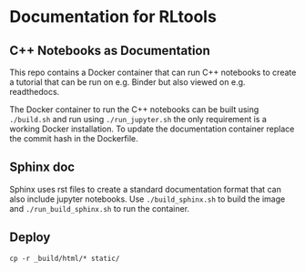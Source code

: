 # Documentation for RLtools

## C++ Notebooks as Documentation
This repo contains a Docker container that can run C++ notebooks to create a tutorial that can be run on e.g. Binder but also viewed on e.g. readthedocs.

<!-- Beware that RLtools requires C++17 which is supported starting from Cling v1.0. At this moment the latest stable release is 0.9 hence a recent version of Cling should be cloned from Github and compiled from source. To make this more convenient we provide a Dockerfile to create a Docker image with the appropriate version. On Linux you can create and use it using `./build.sh` and `./run.sh` subsequently. RLtools is cloned during the build of the image but can also be mounted at runtime (to allow easy modifications from the host PC) using `./run_mount.sh` instead.  -->
The Docker container to run the C++ notebooks can be built using `./build.sh` and run using `./run_jupyter.sh` the only requirement is a working Docker installation. 
To update the documentation container replace the commit hash in the Dockerfile.

## Sphinx doc
Sphinx uses rst files to create a standard documentation format that can also include jupyter notebooks. Use `./build_sphinx.sh` to build the image and `./run_build_sphinx.sh` to run the container.


## Deploy

```
cp -r _build/html/* static/
```